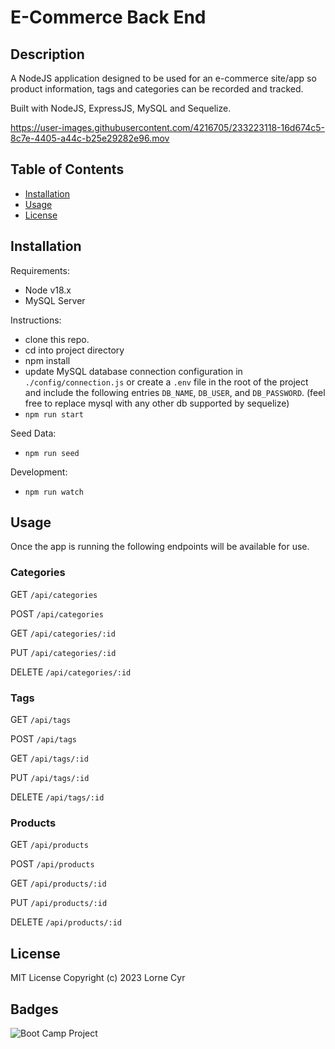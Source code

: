 # E-Commerce Back End

## Description

A NodeJS application designed to be used for an e-commerce site/app so product information, tags and categories can be recorded and tracked.

Built with NodeJS, ExpressJS, MySQL and Sequelize.


https://user-images.githubusercontent.com/4216705/233223118-16d674c5-8c7e-4405-a44c-b25e29282e96.mov


## Table of Contents

- [Installation](#installation)
- [Usage](#usage)
- [License](#license)

## Installation

Requirements:

- Node v18.x
- MySQL Server

Instructions:

- clone this repo.
- cd into project directory
- npm install
- update MySQL database connection configuration in `./config/connection.js` or create a `.env` file in the root of the project and include the following entries `DB_NAME`, `DB_USER`, and `DB_PASSWORD`. (feel free to replace mysql with any other db supported by sequelize)
- `npm run start`

Seed Data:

- `npm run seed`

Development:

- `npm run watch`

## Usage

Once the app is running the following endpoints will be available for use.

### Categories

GET `/api/categories`

POST `/api/categories`

GET `/api/categories/:id`

PUT `/api/categories/:id`

DELETE `/api/categories/:id`

### Tags

GET `/api/tags`

POST `/api/tags`

GET `/api/tags/:id`

PUT `/api/tags/:id`

DELETE `/api/tags/:id`

### Products

GET `/api/products`

POST `/api/products`

GET `/api/products/:id`

PUT `/api/products/:id`

DELETE `/api/products/:id`

## License

MIT License Copyright (c) 2023 Lorne Cyr

## Badges

![Boot Camp Project](https://img.shields.io/badge/Boot%20Camp%20Project-%E2%9C%94%EF%B8%8F-green)
